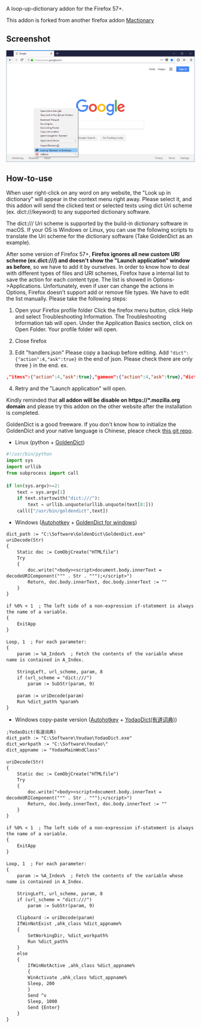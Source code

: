 ﻿A loop-up-dictionary addon for the Firefox 57+.

This addon is forked from another firefox addon [Mactionary](https://addons.mozilla.org/en-US/firefox/addon/mactionary/)

## Screenshot

![Screenshot](https://raw.githubusercontent.com/Harpseal/LookUp-Dictionary-By-dict-URI-Scheme/master/screenshot.png)


## How-to-use

When user right-click on any word on any website, the "Look up in dictionary" will appear in the context menu right away. Please select it, and this addon will send the clicked text or selected texts using dict Uri scheme (ex. dict:///keyword) to any supported dictionary software.

The dict:/// Uri scheme is supported by the build-in dictionary software in macOS. If your OS is Windows or Linux, you can use the following scripts to translate the Uri scheme for the dictionary software (Take GoldenDict as an example).

After some version of Firefox 57+, **Firefox ignores all new custom URI scheme (ex.dict:///) and doesn't show the "Launch application" window as before**, so we have to add it by ourselves. In order to know how to deal with different types of files and URI schemes, Firefox have a internal list to save the action for each content type. The list is showed in Options->Applications. Unfortunately, even if user can change the actions in Options, Firefox doesn't support add or remove file types. We have to edit the list manually. Please take the following steps:

1. Open your Firefox profile folder
Click the firefox menu button, click Help and select Troubleshooting Information. The Troubleshooting Information tab will open.
Under the Application Basics section, click on Open Folder. Your profile folder will open.

2. Close firefox

3. Edit "handlers.json"
Please copy a backup before editing.
Add ```"dict":{"action":4,"ask":true}``` in the end of json. Please check there are only three } in the end.
ex.
```json
,"itmss":{"action":4,"ask":true},"gameon":{"action":4,"ask":true},"dict":{"action":4,"ask":true}}}
```

4. Retry and the "Launch application" will open.


Kindly reminded that **all addon will be disable on https://*.mozilla.org domain** and please try this addon on the other website after the installation is completed.

GoldenDict is a good freeware. If you don't know how to initialize the GoldenDict and your native language is Chinese, pleace check [this git repo](https://github.com/yanyingwang/goldendict).

* Linux (python + [GoldenDict](http://goldendict.org/))
```python
#!/usr/bin/python
import sys
import urllib
from subprocess import call

if len(sys.argv)>=2:
    text = sys.argv[1]
    if text.startswith("dict:///"):
        text = urllib.unquote(urllib.unquote(text[8:]))
    call(["/usr/bin/goldendict",text])
```

* Windows ([Autohotkey](https://autohotkey.com/) + [GoldenDict for windows](https://github.com/goldendict/goldendict/wiki/Early-Access-Builds-for-Windows))
```Autohotkey
dict_path := "C:\Software\GoldenDict\GoldenDict.exe"
uriDecode(Str)
{
    Static doc := ComObjCreate("HTMLfile")
    Try
    {
        doc.write("<body><script>document.body.innerText = decodeURIComponent(""" . Str . """);</script>")
        Return, doc.body.innerText, doc.body.innerText := ""
    }
}

if %0% < 1  ; The left side of a non-expression if-statement is always the name of a variable.
{
    ExitApp
}

Loop, 1  ; For each parameter:
{
    param := %A_Index%  ; Fetch the contents of the variable whose name is contained in A_Index.
    
    StringLeft, url_scheme, param, 8
    if (url_scheme = "dict:///")
        param := SubStr(param, 9)
        
    param := uriDecode(param)
    Run %dict_path% %param%
}
```


* Windows copy-paste version ([Autohotkey](https://autohotkey.com/) + [YodaoDict(有道词典)](https://www.youdao.com/))
```Autohotkey
;YodaoDict(有道词典)
dict_path := "C:\Software\Youdao\YodaoDict.exe"
dict_workpath := "C:\Software\Youdao\"
dict_appname := "YodaoMainWndClass"

uriDecode(Str)
{
    Static doc := ComObjCreate("HTMLfile")
    Try
    {
        doc.write("<body><script>document.body.innerText = decodeURIComponent(""" . Str . """);</script>")
        Return, doc.body.innerText, doc.body.innerText := ""
    }
}

if %0% < 1  ; The left side of a non-expression if-statement is always the name of a variable.
{
    ExitApp
}

Loop, 1  ; For each parameter:
{
    param := %A_Index%  ; Fetch the contents of the variable whose name is contained in A_Index.
    
    StringLeft, url_scheme, param, 8
    if (url_scheme = "dict:///")
        param := SubStr(param, 9)
        
    Clipboard := uriDecode(param)
    IfWinNotExist ,ahk_class %dict_appname%
    {
        SetWorkingDir, %dict_workpath%
        Run %dict_path%
    }
    else
    {
        IfWinNotActive ,ahk_class %dict_appname%
        {
        WinActivate ,ahk_class %dict_appname%
        Sleep, 200
        }
        Send ^v
        Sleep, 1000
        Send {Enter}
    }
}
```